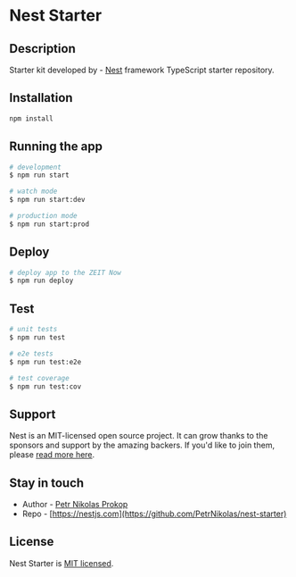 # Nest Starter

## Description

Starter kit developed by - [Nest](https://github.com/nestjs/nest) framework TypeScript starter repository.

## Installation

```bash
npm install
```

## Running the app

```bash
# development
$ npm run start

# watch mode
$ npm run start:dev

# production mode
$ npm run start:prod
```

## Deploy

```bash
# deploy app to the ZEIT Now
$ npm run deploy
```

## Test

```bash
# unit tests
$ npm run test

# e2e tests
$ npm run test:e2e

# test coverage
$ npm run test:cov
```

## Support

Nest is an MIT-licensed open source project. It can grow thanks to the sponsors and support by the amazing backers. If you'd like to join them, please [read more here](https://docs.nestjs.com/support).

## Stay in touch

- Author - [Petr Nikolas Prokop](https://www.petrnikolas.com/)
- Repo - [https://nestjs.com](https://github.com/PetrNikolas/nest-starter)

## License

Nest Starter is [MIT licensed](./LICENSE).
